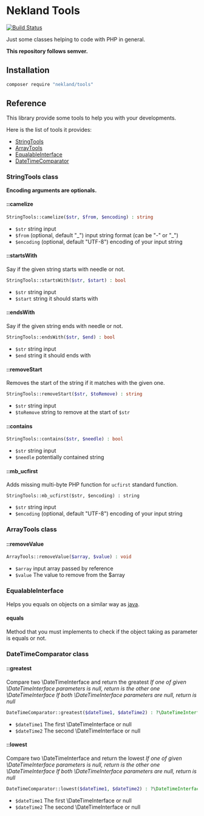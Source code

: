 Nekland Tools
=============

[![Build Status](https://travis-ci.org/Nekland/Tools.svg?branch=master)](https://travis-ci.org/Nekland/Tools)

Just some classes helping to code with PHP in general.

**This repository follows semver.**

Installation
------------

```bash
composer require "nekland/tools"
```

Reference
---------

This library provide some tools to help you with your developments.

Here is the list of tools it provides:
- [StringTools](#stringtools-class)
- [ArrayTools](#arraytools-class)
- [EqualableInterface](#equalableinterface)
- [DateTimeComparator](#datetimecomparator-class)

### StringTools class

**Encoding arguments are optionals.**

#### ::camelize

```php
StringTools::camelize($str, $from, $encoding) : string
```

* `$str` string input
* `$from` (optional, default "\_") input string format (can be "-" or "\_")
* `$encoding` (optional, default "UTF-8") encoding of your input string

#### ::startsWith

Say if the given string starts with needle or not.

```php
StringTools::startsWith($str, $start) : bool
```

* `$str` string input
* `$start` string it should starts with

#### ::endsWith

Say if the given string ends with needle or not.

```php
StringTools::endsWith($str, $end) : bool
```

* `$str` string input
* `$end` string it should ends with

#### ::removeStart

Removes the start of the string if it matches with the given one.

```php
StringTools::removeStart($str, $toRemove) : string
```

* `$str` string input
* `$toRemove` string to remove at the start of `$str`

#### ::contains

```php
StringTools::contains($str, $needle) : bool
```

* `$str` string input
* `$needle` potentially contained string

#### ::mb_ucfirst

Adds missing multi-byte PHP function for `ucfirst` standard function.

```
StringTools::mb_ucfirst($str, $encoding) : string
```

* `$str` string input
* `$encoding` (optional, default "UTF-8") encoding of your input string

### ArrayTools class

#### ::removeValue

```php
ArrayTools::removeValue($array, $value) : void
```

* `$array` input array passed by reference
* `$value` The value to remove from the $array

### EqualableInterface

Helps you equals on objects on a similar way as [java](http://stackoverflow.com/questions/1643067/whats-the-difference-between-equals-and).

#### equals

Method that you must implements to check if the object taking as parameter is equals or not.

### DateTimeComparator class

#### ::greatest

Compare two \DateTimeInterface and return the greatest
_If one of given \DateTimeInterface parameters is null, return is the other one \DateTimeInterface_
_If both \DateTimeInterface parameters are null, return is null_

```php
DateTimeComparator::greatest($dateTime1, $dateTime2) : ?\DateTimeInterface
```

* `$dateTime1` The first \DateTimeInterface or null
* `$dateTime2` The second \DateTimeInterface or null

#### ::lowest

Compare two \DateTimeInterface and return the lowest
_If one of given \DateTimeInterface parameters is null, return is the other one \DateTimeInterface_
_If both \DateTimeInterface parameters are null, return is null_

```php
DateTimeComparator::lowest($dateTime1, $dateTime2) : ?\DateTimeInterface
```

* `$dateTime1` The first \DateTimeInterface or null
* `$dateTime2` The second \DateTimeInterface or null